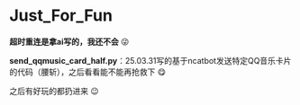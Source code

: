 # Just_For_Fun

**超时重连是拿ai写的，我还不会** :stuck_out_tongue_winking_eye:

**send_qqmusic_card_half.py**：25.03.31写的基于ncatbot发送特定QQ音乐卡片的代码（腰斩），之后看看能不能再抢救下 :yum:

之后有好玩的都扔进来 :wink:

